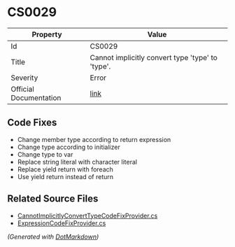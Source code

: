 # CS0029

| Property               | Value                                                                                             |
| ---------------------- | ------------------------------------------------------------------------------------------------- |
| Id                     | CS0029                                                                                            |
| Title                  | Cannot implicitly convert type 'type' to 'type'\.                                                 |
| Severity               | Error                                                                                             |
| Official Documentation | [link](http://docs.microsoft.com/en-us/dotnet/csharp/language-reference/compiler-messages/cs0029) |

## Code Fixes

* Change member type according to return expression
* Change type according to initializer
* Change type to var
* Replace string literal with character literal
* Replace yield return with foreach
* Use yield return instead of return

## Related Source Files

* [CannotImplicitlyConvertTypeCodeFixProvider.cs](../../src/CodeFixes/CSharp/CodeFixes/CannotImplicitlyConvertTypeCodeFixProvider.cs)
* [ExpressionCodeFixProvider.cs](../../src/CodeFixes/CSharp/CodeFixes/ExpressionCodeFixProvider.cs)

*\(Generated with [DotMarkdown](http://github.com/JosefPihrt/DotMarkdown)\)*
